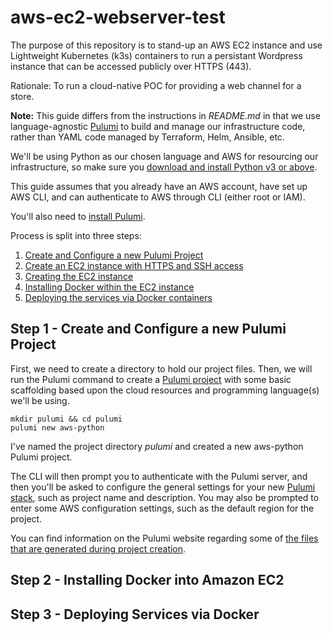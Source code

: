 # aws-ec2-webserver-test

The purpose of this repository is to stand-up an AWS EC2 instance and use Lightweight Kubernetes (k3s) containers to run a persistant Wordpress instance that can be accessed publicly over HTTPS (443).

Rationale: To run a cloud-native POC for providing a web channel for a store.

**Note:** This guide differs from the instructions in *README.md* in that we use language-agnostic [Pulumi](https://www.pulumi.com/) to build and manage our infrastructure code, rather than YAML code managed by Terraform, Helm, Ansible, etc.

We'll be using Python as our chosen language and AWS for resourcing our infrastructure, so make sure you [download and install Python v3 or above](https://www.python.org/downloads/).

This guide assumes that you already have an AWS account, have set up AWS CLI, and can authenticate to AWS through CLI (either root or IAM).

You'll also need to [install Pulumi](https://www.pulumi.com/docs/get-started/install/).

Process is split into three steps:
1. [Create and Configure a new Pulumi Project](#step1)
2. [Create an EC2 instance with HTTPS and SSH access](#step2)
3. [Creating the EC2 instance](#step3)
4. [Installing Docker within the EC2 instance](#step4)
5. [Deploying the services via Docker containers](#step5)


## Step 1 - Create and Configure a new Pulumi Project <a href="step1"></a>

First, we need to create a directory to hold our project files. Then, we will run the Pulumi command to create a [Pulumi project](https://www.pulumi.com/docs/intro/concepts/project/) with some basic scaffolding based upon the cloud resources and programming language(s) we'll be using.

```
mkdir pulumi && cd pulumi
pulumi new aws-python
```

I've named the project directory *pulumi* and created a new aws-python Pulumi project.

The CLI will then prompt you to authenticate with the Pulumi server, and then you'll be asked to configure the general settings for your new [Pulumi stack](https://www.pulumi.com/docs/intro/concepts/stack/), such as project name and description. You may also be prompted to enter some AWS configuration settings, such as the default region for the project.

You can find information on the Pulumi website regarding some of [the files that are generated during project creation](https://www.pulumi.com/docs/get-started/aws/review-project/).


## Step 2 - Installing Docker into Amazon EC2 <a href="step2"></a>

## Step 3 - Deploying Services via Docker <a href="step3"></a>